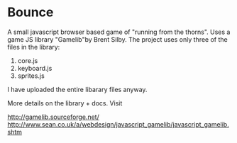 Bounce
======

A small javascript browser based game of "running from the thorns". Uses a game JS library "Gamelib"by Brent Silby.
The project uses only three of the files in the library:
1. core.js
2. keyboard.js
3. sprites.js

I have uploaded the entire libarary files anyway.

More details on the library + docs. Visit

http://gamelib.sourceforge.net/
http://www.sean.co.uk/a/webdesign/javascript_gamelib/javascript_gamelib.shtm
